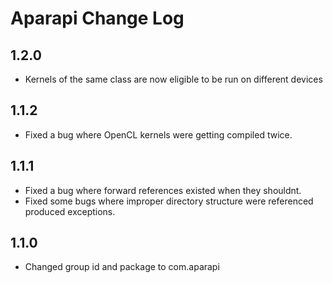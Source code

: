 # Aparapi Change Log

## 1.2.0

* Kernels of the same class are now eligible to be run on different devices

## 1.1.2

* Fixed a bug where OpenCL kernels were getting compiled twice.

## 1.1.1

* Fixed a bug where forward references existed when they shouldnt.
* Fixed some bugs where improper directory structure were referenced produced exceptions.

## 1.1.0

* Changed group id and package to com.aparapi